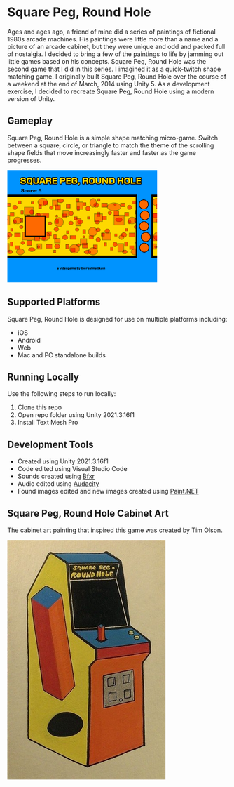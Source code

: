 # Square Peg, Round Hole
Ages and ages ago, a friend of mine did a series of paintings of fictional 1980s arcade machines. His paintings were little more than a name and a picture of an arcade cabinet, but they were unique and odd and packed full of nostalgia. I decided to bring a few of the paintings to life by jamming out little games based on his concepts. Square Peg, Round Hole was the second game that I did in this series. I imagined it as a quick-twitch shape matching game. I originally built Square Peg, Round Hole over the course of a weekend at the end of March, 2014 using Unity 5. As a development exercise, I decided to recreate Square Peg, Round Hole using a modern version of Unity.

## Gameplay
Square Peg, Round Hole is a simple shape matching micro-game. Switch between a square, circle, or triangle to match the theme of the scrolling shape fields that move increasingly faster and faster as the game progresses.

![Square Peg, Round Hole gameplay](https://github.com/mklewandowski/square-peg-round-hole/blob/main/Assets/Images/square-peg-gameplay.gif?raw=true)

## Supported Platforms
Square Peg, Round Hole is designed for use on multiple platforms including:
- iOS
- Android
- Web
- Mac and PC standalone builds

## Running Locally
Use the following steps to run locally:
1. Clone this repo
2. Open repo folder using Unity 2021.3.16f1
3. Install Text Mesh Pro

## Development Tools
- Created using Unity 2021.3.16f1
- Code edited using Visual Studio Code
- Sounds created using [Bfxr](https://www.bfxr.net/)
- Audio edited using [Audacity](https://www.audacityteam.org/)
- Found images edited and new images created using [Paint.NET](https://www.getpaint.net/)

## Square Peg, Round Hole Cabinet Art
The cabinet art painting that inspired this game was created by Tim Olson.

![Square Peg, Round Hole cabinet art painting](https://github.com/mklewandowski/square-peg-round-hole/blob/main/Assets/Images/squarepeg.jpg?raw=true)